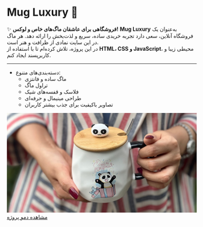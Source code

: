 # Mug Luxury 🌟  
✨ **فروشگاهی برای عاشقان ماگ‌های خاص و لوکس!**
**Mug Luxury** به‌عنوان یک فروشگاه آنلاین، سعی دارد تجربه خریدی ساده، سریع و لذت‌بخش را ارائه دهد. هر ماگ در این سایت نمادی از ظرافت و هنر است.  
در این پروژه، تلاش کرده‌ام تا با استفاده از **HTML، CSS و JavaScript**، محیطی زیبا و کاربرپسند ایجاد کنم.

---


- دسته‌بندی‌های متنوع:
  - ماگ‌ ساده و فانتزی
  - تراول ماگ
  - فلاسک و قفسه‌های شیک
  - طراحی مینیمال و حرفه‌ای
  -  تصاویر باکیفیت برای جذب بیشتر کاربران



![پیش‌نمایش وبسایت](img/بک-گراند-ماگ-لاکچری.jpg)
[مشاهده دمو پروژه](https://saragolmohammadi.github.io/mag/)
